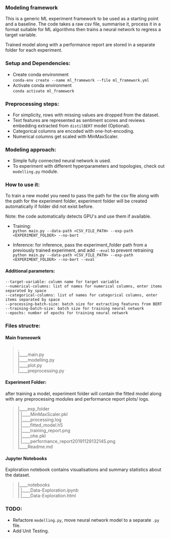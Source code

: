 ### Modeling framework

This is a generic ML experiment framework to be used as a starting point and a baseline. The code takes a raw csv file, summarise it, process it in a format suitable for ML algorithms then trains a neural network to regress a target variable. 


Trained model along with a performance report are stored in a separate folder for each experiment.

### Setup and Dependencies:
- Create conda environment        
`conda-env create --name ml_framework --file ml_framework.yml`
- Activate conda environment        
`conda activate ml_framework`


### Preprocessing steps:       
- For simplicity, rows with missing values are dropped from the dataset.
- Text features are represented as sentiment scores and reviews embedding extracted from `distilBERT` model (Optional).
- Categorical columns are encoded with one-hot-encoding.
- Numerical columns get scaled with MinMaxScaler.



### Modeling approach:
- Simple fully connected neural network is used.
- To experiment with different hyperparameters and topologies, check out `modelling.py` module.




### How to use it:

To train a new model you need to pass the path for the csv file along with the path for the experiment folder, experiment folder will be created automatically if folder did not exist before.

Note: the code automatically detects GPU's and use them if available.

- Training:     
`python main.py --data-path <CSV_FILE_PATH> --exp-path <EXPERIMENT_FOLDER> --no-bert`

- Inference: for inference, pass the experiment_folder path from a previously trained experiment, and add `--eval` to prevent retraining        
`python main.py --data-path <CSV_FILE_PATH> --exp-path <EXPERIMENT_FOLDER> --no-bert --eval`

#### Additional parameters:
```
--target-variable: column name for target variable      
--numerical-columns: list of names for numerical columns, enter items separated by space        
--categorical-columns: list of names for categorical columns, enter items separated by space        
--processing-batch-size: batch size for extracting features from BERT        
--training-batch-size: batch size for training neural network
--epochs: number of epochs for training neural network      
```
### Files structre:
#### Main frameowrk
>.      
|____main.py        
|____modelling.py       
|____plot.py        
|____preprocessing.py       

#### Experiment Folder:     
 after training a model, experiment folder will contain the fitted model along with any preprocessing modules and performance report plots/ logs.
>|____exp_folder     
| |____MinMaxScaler.pkl     
| |____processing.log       
| |____fitted_model.h5      
| |____training_report.png      
| |____ohe.pkl      
| |____performance_report20191129132145.png     
|____Readme.md  


#### Jupyter Notebooks
Exploration notebook contains visualisations and summary statistics about the dataset.

>|____notebooks       
| |____Data-Exploration.ipynb       
| |____Data-Exploration.html        
    



### TODO:
- Refactore `modelling.py`, move neural network model to a separate `.py` file.
- Add Unit Testing.
